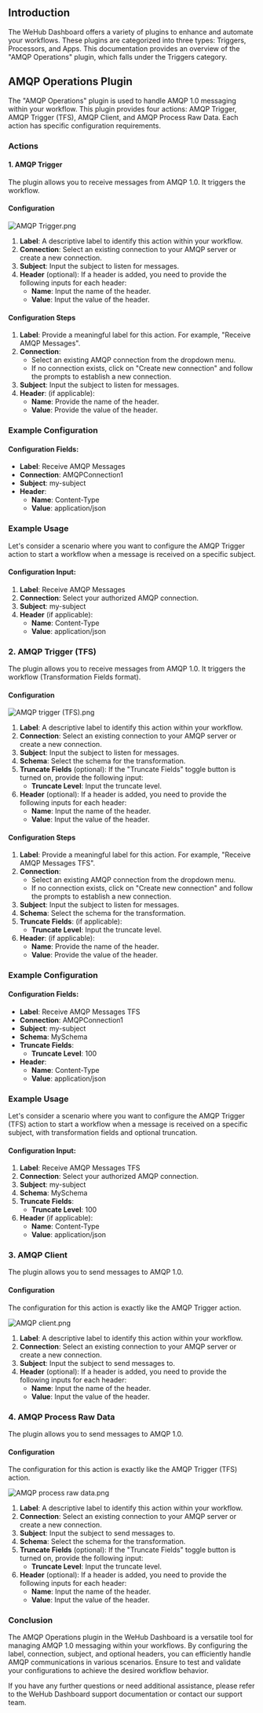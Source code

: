 
## Introduction
The WeHub Dashboard offers a variety of plugins to enhance and automate your workflows. These plugins are categorized into three types: Triggers, Processors, and Apps. This documentation provides an overview of the "AMQP Operations" plugin, which falls under the Triggers category.

## AMQP Operations Plugin
The "AMQP Operations" plugin is used to handle AMQP 1.0 messaging within your workflow. This plugin provides four actions: AMQP Trigger, AMQP Trigger (TFS), AMQP Client, and AMQP Process Raw Data. Each action has specific configuration requirements.

### Actions

#### 1. AMQP Trigger
The plugin allows you to receive messages from AMQP 1.0. It triggers the workflow.

#### Configuration

![AMQP Trigger.png](../../../static/img/AMQP-1.png)

1. **Label**: A descriptive label to identify this action within your workflow.
2. **Connection**: Select an existing connection to your AMQP server or create a new connection.
3. **Subject**: Input the subject to listen for messages.
4. **Header** (optional): If a header is added, you need to provide the following inputs for each header:
   - **Name**: Input the name of the header.
   - **Value**: Input the value of the header.

#### Configuration Steps
1. **Label**: Provide a meaningful label for this action. For example, "Receive AMQP Messages".
2. **Connection**: 
   - Select an existing AMQP connection from the dropdown menu.
   - If no connection exists, click on "Create new connection" and follow the prompts to establish a new connection.
3. **Subject**: Input the subject to listen for messages.
4. **Header**: (if applicable):
   - **Name**: Provide the name of the header.
   - **Value**: Provide the value of the header.

### Example Configuration
#### Configuration Fields:
- **Label**: Receive AMQP Messages
- **Connection**: AMQPConnection1
- **Subject**: my-subject
- **Header**:
   - **Name**: Content-Type
   - **Value**: application/json

### Example Usage
Let's consider a scenario where you want to configure the AMQP Trigger action to start a workflow when a message is received on a specific subject.

#### Configuration Input:
1. **Label**: Receive AMQP Messages
2. **Connection**: Select your authorized AMQP connection.
3. **Subject**: my-subject
4. **Header** (if applicable):
   - **Name**: Content-Type
   - **Value**: application/json

### 2. AMQP Trigger (TFS)
The plugin allows you to receive messages from AMQP 1.0. It triggers the workflow (Transformation Fields format).

#### Configuration

![AMQP trigger (TFS).png](../../../static/img/AMQP-2.png)

1. **Label**: A descriptive label to identify this action within your workflow.
2. **Connection**: Select an existing connection to your AMQP server or create a new connection.
3. **Subject**: Input the subject to listen for messages.
4. **Schema**: Select the schema for the transformation.
5. **Truncate Fields** (optional): If the "Truncate Fields" toggle button is turned on, provide the following input:
   - **Truncate Level**: Input the truncate level.
6. **Header** (optional): If a header is added, you need to provide the following inputs for each header:
   - **Name**: Input the name of the header.
   - **Value**: Input the value of the header.

#### Configuration Steps
1. **Label**: Provide a meaningful label for this action. For example, "Receive AMQP Messages TFS".
2. **Connection**: 
   - Select an existing AMQP connection from the dropdown menu.
   - If no connection exists, click on "Create new connection" and follow the prompts to establish a new connection.
3. **Subject**: Input the subject to listen for messages.
4. **Schema**: Select the schema for the transformation.
5. **Truncate Fields**: (if applicable):
   - **Truncate Level**: Input the truncate level.
6. **Header**: (if applicable):
   - **Name**: Provide the name of the header.
   - **Value**: Provide the value of the header.

### Example Configuration
#### Configuration Fields:
- **Label**: Receive AMQP Messages TFS
- **Connection**: AMQPConnection1
- **Subject**: my-subject
- **Schema**: MySchema
- **Truncate Fields**:
   - **Truncate Level**: 100
- **Header**:
   - **Name**: Content-Type
   - **Value**: application/json

### Example Usage
Let's consider a scenario where you want to configure the AMQP Trigger (TFS) action to start a workflow when a message is received on a specific subject, with transformation fields and optional truncation.

#### Configuration Input:
1. **Label**: Receive AMQP Messages TFS
2. **Connection**: Select your authorized AMQP connection.
3. **Subject**: my-subject
4. **Schema**: MySchema
5. **Truncate Fields**:
   - **Truncate Level**: 100
6. **Header** (if applicable):
   - **Name**: Content-Type
   - **Value**: application/json

### 3. AMQP Client
The plugin allows you to send messages to AMQP 1.0.

#### Configuration
The configuration for this action is exactly like the AMQP Trigger action.

![AMQP client.png](../../../static/img/AMQP-3.png)


1. **Label**: A descriptive label to identify this action within your workflow.
2. **Connection**: Select an existing connection to your AMQP server or create a new connection.
3. **Subject**: Input the subject to send messages to.
4. **Header** (optional): If a header is added, you need to provide the following inputs for each header:
   - **Name**: Input the name of the header.
   - **Value**: Input the value of the header.

### 4. AMQP Process Raw Data
The plugin allows you to send messages to AMQP 1.0.

#### Configuration
The configuration for this action is exactly like the AMQP Trigger (TFS) action.

![AMQP process raw data.png](../../../static/img/AMQP-4.png)

1. **Label**: A descriptive label to identify this action within your workflow.
2. **Connection**: Select an existing connection to your AMQP server or create a new connection.
3. **Subject**: Input the subject to send messages to.
4. **Schema**: Select the schema for the transformation.
5. **Truncate Fields** (optional): If the "Truncate Fields" toggle button is turned on, provide the following input:
   - **Truncate Level**: Input the truncate level.
6. **Header** (optional): If a header is added, you need to provide the following inputs for each header:
   - **Name**: Input the name of the header.
   - **Value**: Input the value of the header.

### Conclusion
The AMQP Operations plugin in the WeHub Dashboard is a versatile tool for managing AMQP 1.0 messaging within your workflows. By configuring the label, connection, subject, and optional headers, you can efficiently handle AMQP communications in various scenarios. Ensure to test and validate your configurations to achieve the desired workflow behavior.

If you have any further questions or need additional assistance, please refer to the WeHub Dashboard support documentation or contact our support team.
